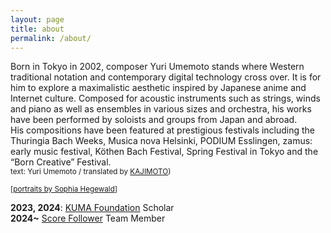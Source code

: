 ```yaml
---
layout: page
title: about
permalink: /about/
---
```


Born in Tokyo in 2002, composer Yuri Umemoto stands where Western traditional notation and contemporary digital technology cross over. It is for him to explore a maximalistic aesthetic inspired by Japanese anime and Internet culture. Composed for acoustic instruments such as strings, winds and piano as well as ensembles in various sizes and orchestra, his works have been performed by soloists and groups from Japan and abroad.  
His compositions have been featured at prestigious festivals including the Thuringia Bach Weeks, Musica nova Helsinki, PODIUM Esslingen, zamus: early music festival, Köthen Bach Festival, Spring Festival in Tokyo and the “Born Creative” Festival.  
<small>text: Yuri Umemoto / translated by [KAJIMOTO](https://www.kajimotomusic.com/eng/artists-projects/yuri-umemoto/))</small>  

<small>[[portraits by Sophia Hegewald](https://sophia-hegewald.de/yuri-umemoto-komponist)]</small>  

**2023, 2024**: [KUMA Foundation](https://kuma-foundation.org/student/yuri-umemoto/) Scholar  
**2024~** [Score Follower](https://www.scorefollower.org/about/) Team Member
